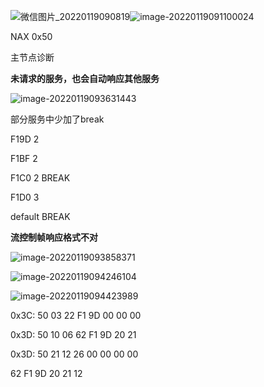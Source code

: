 ![微信图片_20220119090819](D:\02_Projects\HOZON_EP40\Software\hozonEp40\doc\客户反馈诊断问题2022-1-19\readme.assets\微信图片_20220119090819.png)![image-20220119091100024](D:\02_Projects\HOZON_EP40\Software\hozonEp40\doc\客户反馈诊断问题2022-1-19\readme.assets\image-20220119091100024.png)



NAX 0x50

主节点诊断



**未请求的服务，也会自动响应其他服务**

![image-20220119093631443](D:\02_Projects\HOZON_EP40\Software\hozonEp40\doc\客户反馈诊断问题2022-1-19\readme.assets\image-20220119093631443.png)



部分服务中少加了break



F19D	2

F1BF	2

F1C0	2 	BREAK

F1D0	3

default  BREAK



**流控制帧响应格式不对**

![image-20220119093858371](D:\02_Projects\HOZON_EP40\Software\hozonEp40\doc\客户反馈诊断问题2022-1-19\readme.assets\image-20220119093858371.png)

![image-20220119094246104](D:\02_Projects\HOZON_EP40\Software\hozonEp40\doc\客户反馈诊断问题2022-1-19\readme.assets\image-20220119094246104.png)

![image-20220119094423989](D:\02_Projects\HOZON_EP40\Software\hozonEp40\doc\客户反馈诊断问题2022-1-19\readme.assets\image-20220119094423989.png)



0x3C:	50	03	22	F1	9D	00	00	00

0x3D:	50	10	06	62	F1	9D	20	21

0x3D:	50	21	12	26	00	00	00	00



62	F1	9D	20	21	12
